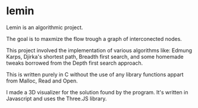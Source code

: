 # lemin
Lemin is an algorithmic project.

The goal is to maxmize the flow trough a graph of interconected nodes.

This project involved the implementation of various algorithms like: Edmung Karps, Djirka's shortest path, Breadth first search, and some homemade tweaks borrowed from the Depth first search approach.

This is written purely in C without the use of any library functions appart from Malloc, Read and Open.

I made a 3D visualizer for the solution found by the program. It's written in Javascript and uses the Three.JS library.
